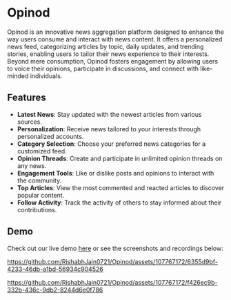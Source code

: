 # Opinod

Opinod is an innovative news aggregation platform designed to enhance the way users consume and interact with news content. It offers a personalized news feed, categorizing articles by topic, daily updates, and trending stories, enabling users to tailor their news experience to their interests. Beyond mere consumption, Opinod fosters engagement by allowing users to voice their opinions, participate in discussions, and connect with like-minded individuals.

## Features

- **Latest News**: Stay updated with the newest articles from various sources.
- **Personalization**: Receive news tailored to your interests through personalized accounts.
- **Category Selection**: Choose your preferred news categories for a customized feed.
- **Opinion Threads**: Create and participate in unlimited opinion threads on any news.
- **Engagement Tools**: Like or dislike posts and opinions to interact with the community.
- **Top Articles**: View the most commented and reacted articles to discover popular content.
- **Follow Activity**: Track the activity of others to stay informed about their contributions.

## Demo

Check out our live demo [here](https://demo.opinod.com) or see the screenshots and recordings below:



https://github.com/RishabhJain0721/Opinod/assets/107767172/6355d9bf-4233-46db-a1bd-56934c904526



https://github.com/RishabhJain0721/Opinod/assets/107767172/f426ec9b-332b-436c-9db2-8244d6e0f786
